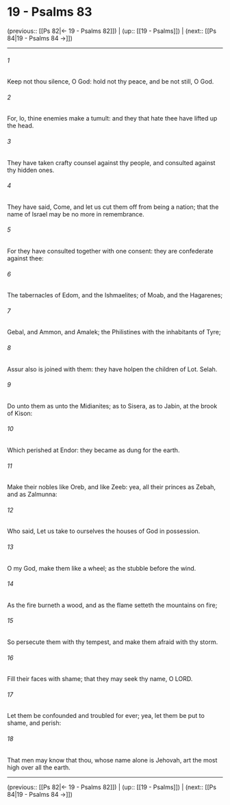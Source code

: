 # 19 - Psalms 83

(previous:: [[Ps 82|← 19 - Psalms 82]]) | (up:: [[19 - Psalms]]) | (next:: [[Ps 84|19 - Psalms 84 →]])

***


###### 1 
Keep not thou silence, O God: hold not thy peace, and be not still, O God. 

###### 2 
For, lo, thine enemies make a tumult: and they that hate thee have lifted up the head. 

###### 3 
They have taken crafty counsel against thy people, and consulted against thy hidden ones. 

###### 4 
They have said, Come, and let us cut them off from being a nation; that the name of Israel may be no more in remembrance. 

###### 5 
For they have consulted together with one consent: they are confederate against thee: 

###### 6 
The tabernacles of Edom, and the Ishmaelites; of Moab, and the Hagarenes; 

###### 7 
Gebal, and Ammon, and Amalek; the Philistines with the inhabitants of Tyre; 

###### 8 
Assur also is joined with them: they have holpen the children of Lot. Selah. 

###### 9 
Do unto them as unto the Midianites; as to Sisera, as to Jabin, at the brook of Kison: 

###### 10 
Which perished at Endor: they became as dung for the earth. 

###### 11 
Make their nobles like Oreb, and like Zeeb: yea, all their princes as Zebah, and as Zalmunna: 

###### 12 
Who said, Let us take to ourselves the houses of God in possession. 

###### 13 
O my God, make them like a wheel; as the stubble before the wind. 

###### 14 
As the fire burneth a wood, and as the flame setteth the mountains on fire; 

###### 15 
So persecute them with thy tempest, and make them afraid with thy storm. 

###### 16 
Fill their faces with shame; that they may seek thy name, O LORD. 

###### 17 
Let them be confounded and troubled for ever; yea, let them be put to shame, and perish: 

###### 18 
That men may know that thou, whose name alone is Jehovah, art the most high over all the earth.

***

(previous:: [[Ps 82|← 19 - Psalms 82]]) | (up:: [[19 - Psalms]]) | (next:: [[Ps 84|19 - Psalms 84 →]])

